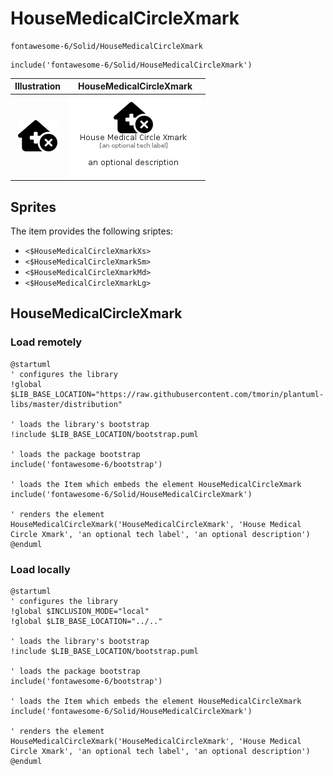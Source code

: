 # HouseMedicalCircleXmark


```text
fontawesome-6/Solid/HouseMedicalCircleXmark
```

```text
include('fontawesome-6/Solid/HouseMedicalCircleXmark')
```



| Illustration | HouseMedicalCircleXmark |
| :---: | :---: |
| ![illustration for Illustration](../../fontawesome-6/Solid/HouseMedicalCircleXmark.png) | ![illustration for HouseMedicalCircleXmark](../../fontawesome-6/Solid/HouseMedicalCircleXmark.Local.png) |



## Sprites
The item provides the following sriptes:

- `<$HouseMedicalCircleXmarkXs>`
- `<$HouseMedicalCircleXmarkSm>`
- `<$HouseMedicalCircleXmarkMd>`
- `<$HouseMedicalCircleXmarkLg>`





## HouseMedicalCircleXmark

### Load remotely
```plantuml
@startuml
' configures the library
!global $LIB_BASE_LOCATION="https://raw.githubusercontent.com/tmorin/plantuml-libs/master/distribution"

' loads the library's bootstrap
!include $LIB_BASE_LOCATION/bootstrap.puml

' loads the package bootstrap
include('fontawesome-6/bootstrap')

' loads the Item which embeds the element HouseMedicalCircleXmark
include('fontawesome-6/Solid/HouseMedicalCircleXmark')

' renders the element
HouseMedicalCircleXmark('HouseMedicalCircleXmark', 'House Medical Circle Xmark', 'an optional tech label', 'an optional description')
@enduml
```

### Load locally
```plantuml
@startuml
' configures the library
!global $INCLUSION_MODE="local"
!global $LIB_BASE_LOCATION="../.."

' loads the library's bootstrap
!include $LIB_BASE_LOCATION/bootstrap.puml

' loads the package bootstrap
include('fontawesome-6/bootstrap')

' loads the Item which embeds the element HouseMedicalCircleXmark
include('fontawesome-6/Solid/HouseMedicalCircleXmark')

' renders the element
HouseMedicalCircleXmark('HouseMedicalCircleXmark', 'House Medical Circle Xmark', 'an optional tech label', 'an optional description')
@enduml
```

